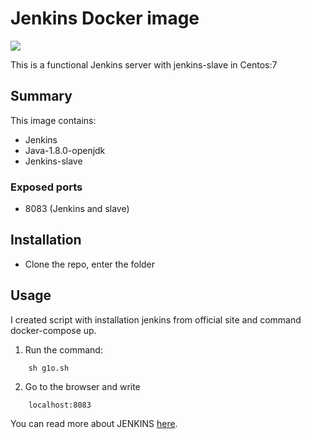 # Jenkins Docker image
<img src="http://jenkins-ci.org/sites/default/files/jenkins_logo.png"/>

This is a functional Jenkins server with jenkins-slave in Centos:7

Summary
-------

This image contains:
* Jenkins
* Java-1.8.0-openjdk
* Jenkins-slave

### Exposed ports

* 8083 (Jenkins and slave)

Installation
------------
* Clone the repo, enter the folder

Usage
-----

I created script with installation jenkins from official site and command docker-compose up.


  1. Run the command:
```
    sh g1o.sh
```
  2. Go to the browser and write 
```
    localhost:8083
```

You can read more about JENKINS [here](https://jenkins.io).
